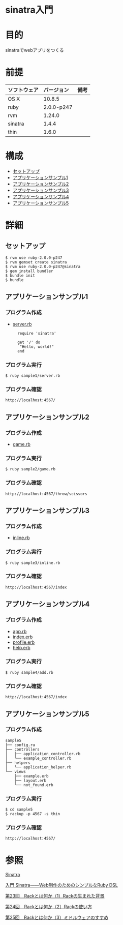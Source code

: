 sinatra入門
====================

# 目的 #
sinatraでwebアプリをつくる

# 前提 #
| ソフトウェア   | バージョン   | 備考        |
|:---------------|:-------------|:------------|
| OS X           |10.8.5        |             |
| ruby           |2.0.0-p247    |             |
| rvm            |1.24.0        |             |
| sinatra        |1.4.4         |             |
| thin           |1.6.0         |             |

# 構成 #

+ [セットアップ](#chap1)
+ [アプリケーションサンプル1](#chap2)
+ [アプリケーションサンプル2](#chap3)
+ [アプリケーションサンプル3](#chap4)
+ [アプリケーションサンプル4](#chap5)
+ [アプリケーションサンプル5](#chap6)

# 詳細 #

## <a name="chap1">セットアップ ##

    $ rvm use ruby-2.0.0-p247
    $ rvm gemset create sinatra
    $ rvm use ruby-2.0.0-p247@sinatra
    $ gem install bundler
    $ bundle init
    $ bundle

## <a name="chap2">アプリケーションサンプル1 ##

### プログラム作成 ###

+ [server.rb](sample1/server.rb)

        require 'sinatra'
    
        get '/' do
         "Hello, world!"
        end

### プログラム実行 ###

    $ ruby sample1/server.rb

### プログラム確認 ###

    http://localhost:4567/

## <a name="chap3"> アプリケーションサンプル2 ##

### プログラム作成 ###

+ [game.rb](sample2/game.rb)

### プログラム実行 ###

    $ ruby sample2/game.rb

### プログラム確認 ###

    http://localhost:4567/throw/scissors

## <a name="chap4"> アプリケーションサンプル3 ##

### プログラム作成 ###

+ [inline.rb](sample3/inline.rb)

### プログラム実行 ###

    $ ruby sample3/inline.rb

### プログラム確認 ###

    http://localhost:4567/index

## <a name="chap5"> アプリケーションサンプル4 ##

### プログラム作成 ###

+ [app.rb](sample4/app.rb)
+ [index.erb](sample4/views/index.erb)
+ [profile.erb](sample4/views/profile.html.erb)
+ [help.erb](sample4/views/help.html.erb)

### プログラム実行 ###

    $ ruby sample4/add.rb

### プログラム確認 ###

    http://localhost:4567/index

## <a name="chap6"> アプリケーションサンプル5 ##

### プログラム作成 ###

    sample5
    ├── config.ru
    ├── controllers
    │   ├── application_controller.rb
    │   └── example_controller.rb
    ├── helpers
    │   └── application_helper.rb
    └── views
        ├── example.erb
        ├── layout.erb
        └── not_found.erb

### プログラム実行 ###

    $ cd sample5
    $ rackup -p 4567 -s thin

### プログラム確認 ###

    http://localhost:4567/

# 参照 #

[Sinatra](http://www.sinatrarb.com/intro-jp.html)

[入門 Sinatra――Web制作のためのシンプルなRuby DSL](http://www.oreilly.co.jp/books/9784873115597/)

[第23回　Rackとは何か（1）Rackの生まれた背景](http://gihyo.jp/dev/serial/01/ruby/0023)

[第24回　Rackとは何か（2）Rackの使い方](http://gihyo.jp/dev/serial/01/ruby/0024)

[第25回　Rackとは何か（3）ミドルウェアのすすめ](http://gihyo.jp/dev/serial/01/ruby/0025)


